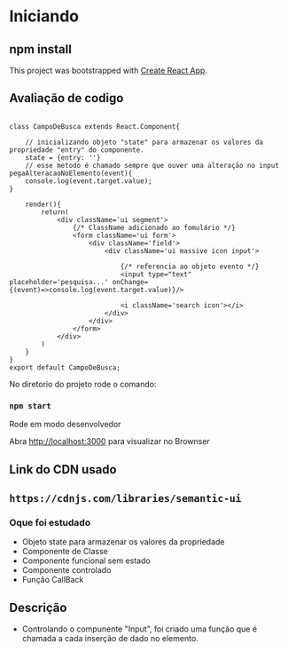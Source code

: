 # Iniciando 
## npm install

This project was bootstrapped with [Create React App](https://github.com/facebook/create-react-app).

## Avaliação de codigo
```

class CampoDeBusca extends React.Component{

    // inicializando objeto "state" para armazenar os valores da propriedade "entry" do componente.
    state = {entry: ''}
    // esse metodo é chamado sempre que ouver uma alteração no input 
pegaAlteracaoNoElemento(event){
    console.log(event.target.value);
}

    render(){
        return(
            <div className='ui segment'>
                {/* ClassName adicionado ao fomulário */}
                <form className='ui form'>
                    <div className='field'>
                        <div className='ui massive icon input'>

                            {/* referencia ao objeto evento */}
                            <input type="text" placeholder='pesquisa...' onChange={(event)=>console.log(event.target.value)}/>
                            
                            <i className='search icon'></i>
                        </div>
                    </div>
                </form>
            </div>
        )
    }
}
export default CampoDeBusca;
```

No diretorio do projeto rode o comando:

### `npm start`

Rode em modo desenvolvedor

Abra [http://localhost:3000](http://localhost:3000) para visualizar no Brownser

## Link do CDN usado
## `https://cdnjs.com/libraries/semantic-ui`

### Oque foi estudado
 - Objeto state para armazenar os valores da propriedade
 - Componente de Classe
 - Componente funcional sem estado
 - Componente controlado
 - Função CallBack
## Descrição

- Controlando o compunente "Input",  foi criado uma função que é chamada a cada inserção de dado no elemento.



